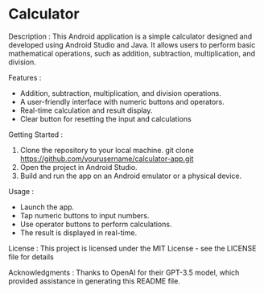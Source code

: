 # Calculator

Description : This Android application is a simple calculator designed and developed using Android Studio and Java. It allows users to perform basic mathematical operations, such as addition, subtraction, multiplication, and division.

Features : 
- Addition, subtraction, multiplication, and division operations.
- A user-friendly interface with numeric buttons and operators.
- Real-time calculation and result display.
- Clear button for resetting the input and calculations

Getting Started :
1. Clone the repository to your local machine.
git clone https://github.com/yourusername/calculator-app.git
2. Open the project in Android Studio.
3. Build and run the app on an Android emulator or a physical device.

Usage : 
- Launch the app.
- Tap numeric buttons to input numbers.
- Use operator buttons to perform calculations.
- The result is displayed in real-time.

License : This project is licensed under the MIT License - see the LICENSE file for details

Acknowledgments : Thanks to OpenAI for their GPT-3.5 model, which provided assistance in generating this README file.

